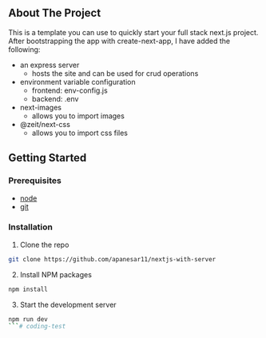 ## About The Project
This is a template you can use to quickly start your full stack next.js project. After bootstrapping the app with create-next-app, I have added the following: 
- an express server
	- hosts the site and can be used for crud operations
- environment variable configuration
	- frontend: env-config.js
	- backend: .env
- next-images
	- allows you to import images
- @zeit/next-css
	- allows you to import css files

## Getting Started

### Prerequisites
* [node](https://nodejs.org/en/)
* [git](https://git-scm.com/book/en/v2/Getting-Started-Installing-Git)

### Installation
1. Clone the repo
```sh
git clone https://github.com/apanesar11/nextjs-with-server
```
2. Install NPM packages
```sh
npm install
```
3. Start the development server
```sh
npm run dev
```# coding-test
